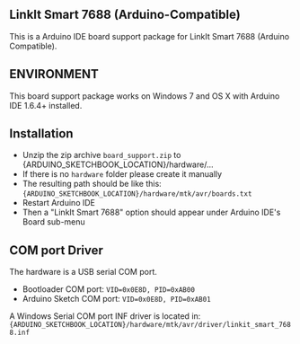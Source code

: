 ## LinkIt Smart 7688 (Arduino-Compatible)

This is a Arduino IDE board support package for LinkIt Smart 7688 (Arduino Compatible).

## ENVIRONMENT
This board support package works on Windows 7 and OS X with Arduino IDE 1.6.4+ installed.

## Installation
 - Unzip the zip archive `board_support.zip` to {ARDUINO_SKETCHBOOK_LOCATION}/hardware/...
 - If there is no `hardware` folder please create it manually
 - The resulting path should be like this: `{ARDUINO_SKETCHBOOK_LOCATION}/hardware/mtk/avr/boards.txt`
 - Restart Arduino IDE
 - Then a "LinkIt Smart 7688" option should appear under Arduino IDE's Board sub-menu

## COM port Driver
The hardware is a USB serial COM port.
 - Bootloader COM port: `VID=0x0E8D, PID=0xAB00`
 - Arduino Sketch COM port: `VID=0x0E8D, PID=0xAB01`

A Windows Serial COM port INF driver is located in: `{ARDUINO_SKETCHBOOK_LOCATION}/hardware/mtk/avr/driver/linkit_smart_7688.inf`